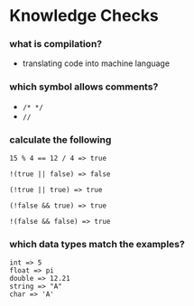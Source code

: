 # Knowledge Checks

### what is compilation?
- translating code into machine language

### which symbol allows comments?
- `/* */`
- `//`

### calculate the following

```
15 % 4 == 12 / 4 => true

!(true || false) => false

(!true || true) => true

(!false && true) => true

!(false && false) => true
```

### which data types match the examples?

```
int => 5
float => pi
double => 12.21
string => "A"
char => 'A'
```